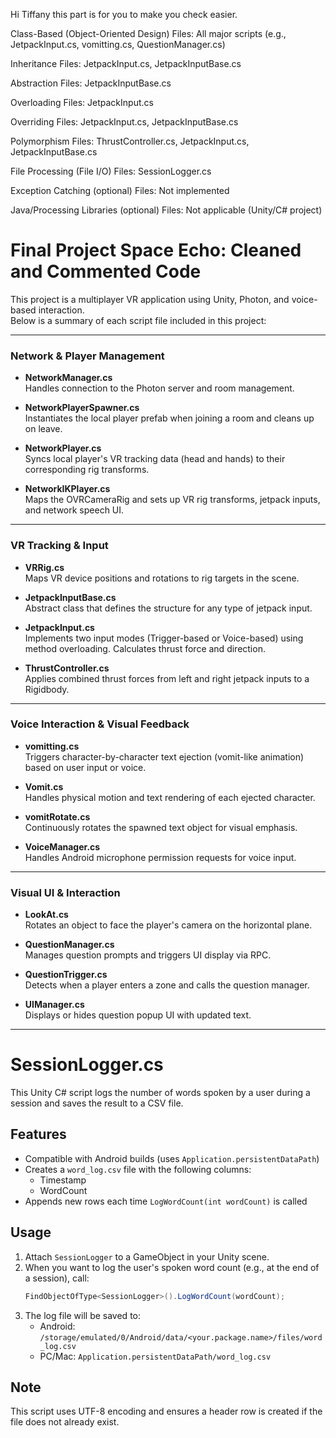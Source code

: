 Hi Tiffany this part is for you to make you check easier.

Class-Based (Object-Oriented Design)
Files: All major scripts (e.g., JetpackInput.cs, vomitting.cs, QuestionManager.cs)

Inheritance
Files: JetpackInput.cs, JetpackInputBase.cs

Abstraction
Files: JetpackInputBase.cs

Overloading
Files: JetpackInput.cs

Overriding
Files: JetpackInput.cs, JetpackInputBase.cs

Polymorphism
Files: ThrustController.cs, JetpackInput.cs, JetpackInputBase.cs

File Processing (File I/O)
Files: SessionLogger.cs

Exception Catching (optional)
Files: Not implemented

Java/Processing Libraries (optional)
Files: Not applicable (Unity/C# project)

# Final Project Space Echo: Cleaned and Commented Code

This project is a multiplayer VR application using Unity, Photon, and voice-based interaction.  
Below is a summary of each script file included in this project:

---

### Network & Player Management

- **NetworkManager.cs**  
  Handles connection to the Photon server and room management.

- **NetworkPlayerSpawner.cs**  
  Instantiates the local player prefab when joining a room and cleans up on leave.

- **NetworkPlayer.cs**  
  Syncs local player's VR tracking data (head and hands) to their corresponding rig transforms.

- **NetworkIKPlayer.cs**  
  Maps the OVRCameraRig and sets up VR rig transforms, jetpack inputs, and network speech UI.

---

### VR Tracking & Input

- **VRRig.cs**  
  Maps VR device positions and rotations to rig targets in the scene.

- **JetpackInputBase.cs**  
  Abstract class that defines the structure for any type of jetpack input.

- **JetpackInput.cs**  
  Implements two input modes (Trigger-based or Voice-based) using method overloading. Calculates thrust force and direction.

- **ThrustController.cs**  
  Applies combined thrust forces from left and right jetpack inputs to a Rigidbody.

---

### Voice Interaction & Visual Feedback

- **vomitting.cs**  
  Triggers character-by-character text ejection (vomit-like animation) based on user input or voice.

- **Vomit.cs**  
  Handles physical motion and text rendering of each ejected character.

- **vomitRotate.cs**  
  Continuously rotates the spawned text object for visual emphasis.

- **VoiceManager.cs**  
  Handles Android microphone permission requests for voice input.

---

### Visual UI & Interaction

- **LookAt.cs**  
  Rotates an object to face the player's camera on the horizontal plane.

- **QuestionManager.cs**  
  Manages question prompts and triggers UI display via RPC.

- **QuestionTrigger.cs**  
  Detects when a player enters a zone and calls the question manager.

- **UIManager.cs**  
  Displays or hides question popup UI with updated text.

---
# SessionLogger.cs

This Unity C# script logs the number of words spoken by a user during a session and saves the result to a CSV file.

## Features
- Compatible with Android builds (uses `Application.persistentDataPath`)
- Creates a `word_log.csv` file with the following columns:
  - Timestamp
  - WordCount
- Appends new rows each time `LogWordCount(int wordCount)` is called

## Usage
1. Attach `SessionLogger` to a GameObject in your Unity scene.
2. When you want to log the user's spoken word count (e.g., at the end of a session), call:
   ```csharp
   FindObjectOfType<SessionLogger>().LogWordCount(wordCount);
   ```
3. The log file will be saved to:
   - Android: `/storage/emulated/0/Android/data/<your.package.name>/files/word_log.csv`
   - PC/Mac: `Application.persistentDataPath/word_log.csv`

## Note
This script uses UTF-8 encoding and ensures a header row is created if the file does not already exist.


